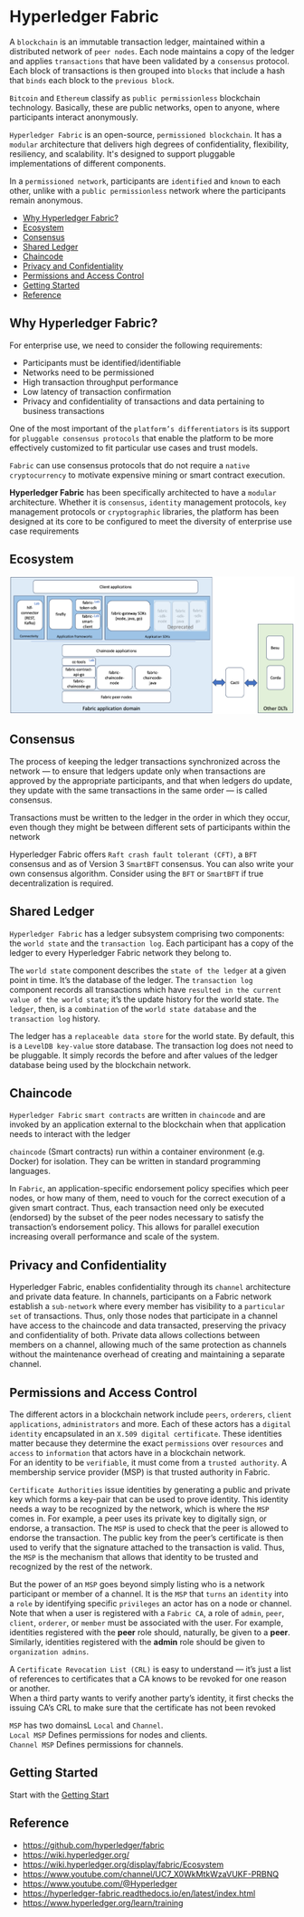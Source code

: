 # Hyperledger Fabric

A `blockchain` is an immutable transaction ledger, maintained within a distributed network of `peer nodes`. Each node maintains a copy of the ledger and applies `transactions` that have been validated by a `consensus` protocol. Each block of transactions is then grouped into `blocks` that include a hash that `binds` each block to the `previous block`.

`Bitcoin` and `Ethereum` classify as `public permissionless` blockchain technology. Basically, these are public networks, open to anyone, where participants interact anonymously.

`Hyperledger Fabric` is an open-source, `permissioned blockchain`. It has a `modular` architecture that delivers high degrees of confidentiality, flexibility, resiliency, and scalability. It's designed to support pluggable implementations of different components.

In a `permissioned network`, participants are `identified` and `known` to each other, unlike with a `public permissionless` network where the participants remain anonymous.

* [Why Hyperledger Fabric?](#why-hyperledger-fabric)
* [Ecosystem](#ecosystem)
* [Consensus](#consensus)
* [Shared Ledger](#shared-ledger)
* [Chaincode](#chaincode)
* [Privacy and Confidentiality](#privacy-and-confidentiality)
* [Permissions and Access Control](#permissions-and-access-control)
* [Getting Started](#getting-started)
* [Reference](#reference)

## Why Hyperledger Fabric?

For enterprise use, we need to consider the following requirements:

* Participants must be identified/identifiable
* Networks need to be permissioned
* High transaction throughput performance
* Low latency of transaction confirmation
* Privacy and confidentiality of transactions and data pertaining to business transactions

One of the most important of the `platform’s differentiators` is its support for `pluggable consensus protocols` that enable the platform to be more effectively customized to fit particular use cases and trust models.

`Fabric` can use consensus protocols that do not require a `native cryptocurrency` to motivate expensive mining or smart contract execution.

**Hyperledger Fabric** has been specifically architected to have a `modular` architecture. Whether it is `consensus`, `identity` management protocols, `key` management protocols or `cryptographic` libraries, the platform has been designed at its core to be configured to meet the diversity of enterprise use case requirements

## Ecosystem

![Docker-based deployment environments](./assets/ecosystem.png)

## Consensus

The process of keeping the ledger transactions synchronized across the network — to ensure that ledgers update only when transactions are approved by the appropriate participants, and that when ledgers do update, they update with the same transactions in the same order — is called consensus.

Transactions must be written to the ledger in the order in which they occur, even though they might be between different sets of participants within the network

Hyperledger Fabric offers `Raft crash fault tolerant (CFT)`, a `BFT` consensus and as of Version 3 `SmartBFT` consensus.
You can also write your own consensus algorithm. Consider using the `BFT` or `SmartBFT` if true decentralization is required.

## Shared Ledger

`Hyperledger Fabric` has a ledger subsystem comprising two components: the `world state` and the `transaction log`. Each participant has a copy of the ledger to every Hyperledger Fabric network they belong to.

The `world state` component describes the `state of the ledger` at a given point in time. It’s the database of the ledger. The `transaction log` component records all transactions which have `resulted in the current value of the world state`; it’s the update history for the world state. `The ledger`, then, is a `combination` of the `world state database` and the `transaction log` history.

The ledger has a `replaceable data store` for the world state. By default, this is a `LevelDB key-value` store database. The transaction log does not need to be pluggable. It simply records the before and after values of the ledger database being used by the blockchain network.

## Chaincode

`Hyperledger Fabric` `smart contracts` are written in `chaincode` and are invoked by an application external to the blockchain when that application needs to interact with the ledger

`chaincode` (Smart contracts) run within a container environment (e.g. Docker) for isolation. They can be written in standard programming languages.

In `Fabric`, an application-specific endorsement policy specifies which peer nodes, or how many of them, need to vouch for the correct execution of a given smart contract. Thus, each transaction need only be executed (endorsed) by the subset of the peer nodes necessary to satisfy the transaction’s endorsement policy. This allows for parallel execution increasing overall performance and scale of the system.

## Privacy and Confidentiality

Hyperledger Fabric, enables confidentiality through its `channel` architecture and private data feature. In channels, participants on a Fabric network establish a `sub-network` where every member has visibility to a `particular set` of transactions. Thus, only those nodes that participate in a channel have access to the chaincode and data transacted, preserving the privacy and confidentiality of both. Private data allows collections between members on a channel, allowing much of the same protection as channels without the maintenance overhead of creating and maintaining a separate channel.

## Permissions and Access Control

The different actors in a blockchain network include `peers`, `orderers`, `client applications`, `administrators` and more. Each of these actors has a `digital identity` encapsulated in an `X.509 digital certificate`. These identities matter because they determine the exact `permissions` over `resources` and `access` to `information` that actors have in a blockchain network.  
For an identity to be `verifiable`, it must come from a `trusted authority`. A membership service provider (MSP) is that trusted authority in Fabric.

`Certificate Authorities` issue identities by generating a public and private key which forms a key-pair that can be used to prove identity. This identity needs a way to be recognized by the network, which is where the `MSP` comes in. For example, a peer uses its private key to digitally sign, or endorse, a transaction. The `MSP` is used to check that the peer is allowed to endorse the transaction. The public key from the peer’s certificate is then used to verify that the signature attached to the transaction is valid. Thus, the `MSP` is the mechanism that allows that identity to be trusted and recognized by the rest of the network.

But the power of an `MSP` goes beyond simply listing who is a network participant or member of a channel. It is the `MSP` that `turns` an `identity` into a `role` by identifying specific `privileges` an actor has on a node or channel. Note that when a user is registered with a `Fabric CA`, a role of `admin`, `peer`, `client`, `orderer`, or `member` must be associated with the user. For example, identities registered with the **peer** role should, naturally, be given to a **peer**. Similarly, identities registered with the **admin** role should be given to `organization admins`.

A `Certificate Revocation List (CRL)` is easy to understand — it’s just a list of references to certificates that a CA knows to be revoked for one reason or another.  
When a third party wants to verify another party’s identity, it first checks the issuing CA’s CRL to make sure that the certificate has not been revoked

`MSP` has two domainsL `Local` and `Channel`.  
`Local MSP` Defines permissions for nodes and clients.  
`Channel MSP` Defines permissions for channels.

## Getting Started

Start with the [Getting Start](./Getting%20Start.md)

## Reference

* <https://github.com/hyperledger/fabric>
* <https://wiki.hyperledger.org/>
* <https://wiki.hyperledger.org/display/fabric/Ecosystem>
* <https://www.youtube.com/channel/UC7_X0WkMtkWzaVUKF-PRBNQ>
* <https://www.youtube.com/@Hyperledger>
* <https://hyperledger-fabric.readthedocs.io/en/latest/index.html>
* <https://www.hyperledger.org/learn/training>
